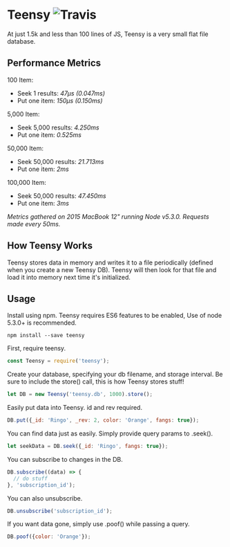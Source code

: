 # Teensy ![Travis](https://travis-ci.org/wski/teensy.svg)

At just 1.5k and less than 100 lines of JS, Teensy is a very small flat file database.

## Performance Metrics

100 Item:

- Seek 1 results: *47μs (0.047ms)*
- Put one item: *150μs (0.150ms)*

5,000 Item:

- Seek 5,000 results: *4.250ms*
- Put one item: *0.525ms*

50,000 Item:

- Seek 50,000 results: *21.713ms*
- Put one item: *2ms*

100,000 Item:

- Seek 50,000 results: *47.450ms*
- Put one item: *3ms*

*Metrics gathered on 2015 MacBook 12" running Node v5.3.0. Requests made every 50ms.*

## How Teensy Works

Teensy stores data in memory and writes it to a file periodically (defined when
 you create a new Teensy DB). Teensy will then look for that file and load it
into memory next time it's initialized.

## Usage

Install using npm. Teensy requires ES6 features to be enabled, Use of node
5.3.0+ is recommended.
```
npm install --save teensy
```

First, require teensy.
```javascript
const Teensy = require('teensy');
```

Create your database, specifying your db filename, and storage interval.
Be sure to include the store() call, this is how Teensy stores stuff!

```javascript
let DB = new Teensy('teensy.db', 1000).store();
```

Easily put data into Teensy. id and rev required.
```javascript
DB.put({_id: 'Ringo', _rev: 2, color: 'Orange', fangs: true});
```

You can find data just as easily. Simply provide query params to .seek().
```javascript
let seekData = DB.seek({_id: 'Ringo', fangs: true});
```

You can subscribe to changes in the DB.
```javascript
DB.subscribe((data) => {
  // do stuff
}, 'subscription_id');
```

You can also unsubscribe.
```javascript
DB.unsubscribe('subscription_id');
```

If you want data gone, simply use .poof() while passing a query.
```javascript
DB.poof({color: 'Orange'});
```
